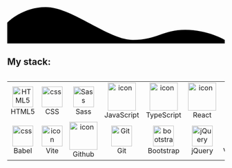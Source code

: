 <div><svg id="wave" xmlns="http://www.w3.org/2000/svg" xmlns:xlink="http://www.w3.org/1999/xlink" x="0px" y="0px" viewBox="0 0 362.89 65.69" preserveAspectRatio="none">
    <path class="st0" d="M0,30.76c0,0,24.49-26.11,64.33-26.11c43.59,0,104.58,54.91,145.23,54.91s49.6-16.94,87.48-16.94s65.84,16.94,65.84,16.94v6.13H0V30.76z"/>
  </svg>
  <script>
    const wavePath = document.querySelector("#wave path");
    const duration = 2000; 
    let currentState = 0;

   const waveStates = [
     [
       { x: 64.33, y: 10 },
       { x: 134.23, y: 60 },
       { x: 200, y: 20 }, 
       { x: 278.35, y: 45 },
       { x: 362.89, y: 15 }
     ],
     [
       { x: 64.33, y: 60 },
       { x: 134.23, y: 10 },
       { x: 200, y: 20 },
       { x: 278.35, y: 40 },
       { x: 362.89, y: 20 }
     ],
     [
       { x: 64.33, y: 60 },
       { x: 134.23, y: 10 },
       { x: 200, y: 40 },
       { x: 278.35, y: 25 },
       { x: 362.89, y: 60 }
     ],
   ];

    function interpolateValues(from, to, progress) {
      return from + (to - from) * progress;
    }

    function updatePath(progress) {
      const from = waveStates[currentState];
      const to = waveStates[(currentState + 1) % waveStates.length];
      const points = from.map((point, index) => {
        return {
          x: interpolateValues(point.x, to[index].x, progress),
          y: interpolateValues(point.y, to[index].y, progress)
        };
      });

      const fixedStart = { x: 0, y: 65.69 };
      const fixedEnd = { x: 362.89, y: 65.69 };

      const pathData = `
        M0,${points[0].y}
        C${points[0].x},${points[0].y} ${points[1].x},${points[1].y} ${points[2].x},${points[2].y}
        S${points[3].x},${points[3].y} ${points[4].x},${points[4].y}
        V${fixedEnd.y} H0 Z
      `;
      wavePath.setAttribute("d", pathData);
    }

    function animateWave(timestamp) {
      const startTime = performance.now();
      function frame(now) {
        const elapsed = now - startTime;
        const progress = Math.min(elapsed / duration, 1);
        updatePath(progress);

        if (progress < 1) {
          requestAnimationFrame(frame);
        } else {
          currentState = (currentState + 1) % waveStates.length;
          animateWave();
        }
      }
      requestAnimationFrame(frame);
    }

    animateWave();
  </script>
</div>

<h2 align="left">My stack:</h2>
<div style="display: flex; align-items: flex-start; align: center">
<table align="center">
  <tr>
     <td align="center"  width="96">
        <img src="https://skillicons.dev/icons?i=html" width="48" height="48" alt="HTML5" />
      <br>HTML5
    </td>
    <td align="center" width="96">
        <img src="https://skillicons.dev/icons?i=css" width="48" height="48" alt="css" />
      <br>CSS
    </td>
<td align="center" width="96">
        <img src="https://techstack-generator.vercel.app/sass-icon.svg" width="48" height="48" alt="Sass" />
      <br>Sass
    </td>
    <td align="center" width="96">
        <img src="https://techstack-generator.vercel.app/js-icon.svg" alt="icon" width="65" height="65" />
      <br>JavaScript
    </td>
    <td align="center" width="96">
        <img src="https://techstack-generator.vercel.app/ts-icon.svg" alt="icon" width="65" height="65" />
      <br>TypeScript
    </td>
    <td align="center" width="96">
        <img src="https://techstack-generator.vercel.app/react-icon.svg" alt="icon" width="65" height="65" />
      <br>React
    </td>
        <td align="center" width="96">
        <img src="https://skillicons.dev/icons?i=nodejs" width="48" height="48" alt="Nodejs" />
      <br>Nodejs
      </td>
    <td align="center" width="96">
        <img src="https://techstack-generator.vercel.app/webpack-icon.svg" alt="icon" width="65" height="65" />
      <br>Webpack
    </td>
  </tr>
   <td align="center" width="96">
        <img src="https://skillicons.dev/icons?i=babel" width="48" height="48" alt="css" />
      <br>Babel
    </td>
   <td align="center" width="96">
        <img src="https://skillicons.dev/icons?i=vite" alt="icon" width="48" height="48" />
      <br>Vite
    </td>
    <td align="center" width="96">
        <img src="https://techstack-generator.vercel.app/github-icon.svg" alt="icon" width="65" height="65" />
      <br>Github
    </td>
    <td align="center" width="96"> 
        <img src="https://user-images.githubusercontent.com/25181517/192108372-f71d70ac-7ae6-4c0d-8395-51d8870c2ef0.png" width="48" height="48" alt="Git" />
      <br>Git
    </td>
    <td align="center"  width="96">
        <img src="https://skillicons.dev/icons?i=bootstrap" width="48" height="48" alt="bootstrap" />
      <br>Bootstrap
    </td>
    <td align="center" width="96">
        <img src="https://skillicons.dev/icons?i=jquery" width="48" height="48" alt="jQuery" />
      <br>jQuery
    </td>
      </td>
            <td align="center" width="96">
        <img src="https://skillicons.dev/icons?i=vscode" width="48" height="48" alt="VsCode" />
      <br>VsCode
    </td>
   <td align="center" width="96">
        <img src="https://techstack-generator.vercel.app/restapi-icon.svg" alt="icon" width="65" height="65" />
      <br>Rest API
    </td>
</table>
</div>
